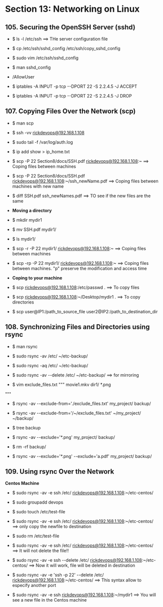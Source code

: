 # Section 13: Networking on Linux

## 105. Securing the OpenSSH Server (sshd)

- $ ls -l /etc/ssh ==> THe server configuration file

- $ cp /etc/ssh/sshd_config /etc/ssh/copy_sshd_config

- $ sudo vim /etc/ssh/sshd_config

- $ man sshd_config
- /AllowUser

- $ iptables -A INPUT -p tcp --DPORT 22 -S 2.2.4.5 -J ACCEPT
- $ iptables -A INPUT -p tcp --DPORT 22 -S 2.2.4.5 -J DROP

## 107. Copying Files Over the Network (scp)

- $ man scp


- $ ssh -vv rickdevops@192.168.1.108

- $ sudo tail -f /var/log/auth.log

- $ ip add show > ip_home.txt

- $ scp -P 22 Section8/docs/SSH.pdf rickdevops@192.168.1.108:~ ==> Coping files between machines
- $ scp -P 22 Section8/docs/SSH.pdf rickdevops@192.168.1.108:~/ssh_newName.pdf ==> Coping files between machines with new name

- $ diff SSH.pdf ssh_newNames.pdf ==> TO see if the new files are the same

- **Moving a directory**

- $ mkdir mydir1
- $ mv SSH.pdf mydir1/
- $ ls mydir1/

- $ scp -r -P 22 mydir1/ rickdevops@192.168.1.108:~ ==> Coping files between machines
- $ scp -rp -P 22 mydir1/ rickdevops@192.168.1.108:~ ==> Coping files between machines. "p" preserve the modification and access time

- **Coping to your machine**
- $ scp rickdevops@192.168.1.108:/etc/passwd . ==> To copy files
- $ scp rickdevops@192.168.1.108:~/Desktop/mydir1 . ==> To copy directories

- $ scp user@IP1:/path_to_source_file user2@IP2:/path_to_destination_dir


## 108. Synchronizing Files and Directories using rsync

- $ man rsync

- $ sudo rsync -av /etc/ ~/etc-backup/
- $ sudo rsync -aq /etc/ ~/etc-backup/

- $ sudo rsync -av --delete /etc/ ~/etc-backup/ ==> for mirroring


- $ vim exclude_files.txt
"""
movie1.mkv
dir1/
*.png

"""

- $ rsync -av --exclude-from='./exclude_files.txt' my_project/ backup/
- $ rsync -av --exclude-from='/~/exclude_files.txt' ~/my_project/ ~/backup/
- $ tree backup

- $ rsync -av --exclude='*.png' my_project/ backup/
- $ rm -rf backup/
- $ rsync -av --exclude='*.png' --exclude='a.pdf' my_project/ backup/

## 109. Using rsync Over the Network

**Centos Machine**

- $ sudo rsync -av -e ssh /etc/ rickdevops@192.168.1.108:~/etc-centos/
- $ sudo groupadd devops
- $ sudo touch /etc/test-file
- $ sudo rsync -av -e ssh /etc/ rickdevops@192.168.1.108:~/etc-centos/ ==> only copy the newfile to destination

- $ sudo rm /etc/test-file
- $ sudo rsync -av -e ssh /etc/ rickdevops@192.168.1.108:~/etc-centos/ ==> It will not delete the file!!

- $ sudo rsync -av -e ssh --delete /etc/ rickdevops@192.168.1.108:~/etc-centos/ ==> Now it will work, file will be deleted in destination

- $ sudo rsync -av -e 'ssh -p 22' --delete /etc/ rickdevops@192.168.1.108:~/etc-centos/ ==> This syntax allow to especify another port


- $ sudo rsync -av -e ssh rickdevops@192.168.1.108:~/mydir1 ==> You will see a new file in the Centos machine

